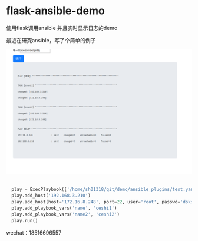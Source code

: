 # flask-ansible-demo
使用flask调用ansible 并且实时显示日志的demo


最近在研究ansible，写了个简单的例子



![Alt text](/image/2.png)

``` python

  play = ExecPlaybook(['/home/sh01318/git/demo/ansible_plugins/test.yaml'], id)
  play.add_host('192.168.3.210')
  play.add_host(host='172.16.8.248', port=22, user='root', passwd='dskskdjf', private_file=None)
  play.add_playbook_vars('name', 'ceshi1')
  play.add_playbook_vars('name2', 'ceshi2')
  play.run()

```


 wechat：18516696557
